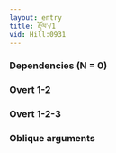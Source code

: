 ```yaml
---
layout: entry
title: རྡོལ་√1
vid: Hill:0931
---
```

### Dependencies (N = 0)


### Overt 1-2


### Overt 1-2-3


### Oblique arguments

